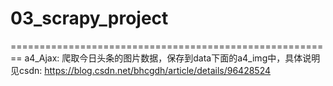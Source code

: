 # 03_scrapy_project

========================================================
a4_Ajax: 爬取今日头条的图片数据，保存到data下面的a4_img中，具体说明见csdn:
         https://blog.csdn.net/bhcgdh/article/details/96428524

